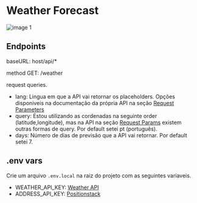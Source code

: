 # Weather Forecast

![image 1](https://user-images.githubusercontent.com/49209628/127019137-66121d8b-f708-420a-9552-0decc80caaed.png)

## Endpoints 
baseURL: host/api/*

method GET: /weather

request queries.
- lang: 
Lingua em que a API vai retornar os placeholders. Opções disponiveis na documentação da própria API na seção [Request Parameters](https://www.weatherapi.com/docs#intro-request)
- query: 
Estou utilizando as cordenadas na seguinte order (latitude,longitude), mas na API na seção [Request Params](https://www.weatherapi.com/docs#intro-request) existem outras formas de query. Por default setei pt (português).
- days:
Número de dias de previsão que a API vai retornar. Por default setei 7.

## .env vars

Crie um arquivo `.env.local` na raiz do projeto com as seguintes variaveis.

- WEATHER_API_KEY: [Weather API](https://www.weatherapi.com/)
- ADDRESS_API_KEY: [Positionstack](https://positionstack.com/)
